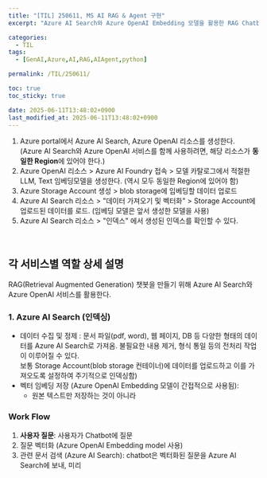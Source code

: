 ```yaml
---
title: "[TIL] 250611, MS AI RAG & Agent 구현"
excerpt: "Azure AI Search와 Azure OpenAI Embedding 모델을 활용한 RAG Chatbot"

categories:
  - TIL
tags:
  - [GenAI,Azure,AI,RAG,AIAgent,python]

permalink: /TIL/250611/

toc: true
toc_sticky: true

date: 2025-06-11T13:48:02+0900
last_modified_at: 2025-06-11T13:48:02+0900
---
```


1. Azure portal에서 Azure AI Search, Azure OpenAI 리소스를 생성한다.
(Azure AI Search와 Azure OpenAI 서비스를 함께 사용하려면, 해당 리소스가 **동일한 Region**에 있어야 한다.)
2. Azure OpenAI 리소스 > Azure AI Foundry 접속 > 모델 카탈로그에서 적절한 LLM, Text 임베딩모델을 생성한다. (역시 모두 동일한 Region에 있어야 함)
3. Azure Storage Account 생성 > blob storage에 임베딩할 데이터 업로드 
4. Azure AI Search 리소스 > "데이터 가져오기 및 벡터화" > Storage Account에 업로드된 데이터를 로드. (임베딩 모델은 앞서 생성한 모델을 사용)
5. Azure AI Search 리소스 > "인덱스" 에서 생성된 인덱스를 확인할 수 있다.

<br>

## 각 서비스별 역할 상세 설명
RAG(Retrieval Augmented Generation) 챗봇을 만들기 위해 Azure AI Search와 Azure OpenAI 서비스를 활용한다.

### 1. Azure AI Search (인덱싱)
- 데이터 수집 및 정제 : 문서 파일(pdf, word), 웹 페이지, DB 등 다양한 형태의 데이터를 Azure AI Search로 가져옴. 불필요한 내용 제거, 형식 통일 등의 전처리 작업이 이루어질 수 있다.<br>보통 Storage Account(blob storage 컨테이너)에 데이터를 업로드하고 이를 가져오도록 설정하여 주기적으로 인덱싱함) 
- 벡터 임베딩 저장 (Azure OpenAI Embedding 모델이 간접적으로 사용됨):
  - 원본 텍스트만 저장하는 것이 아니라 

### Work Flow
1. **사용자 질문**: 사용자가 Chatbot에 질문
2. 질문 벡터화 (Azure OpenAI Embedding model 사용)
3. 관련 문서 검색 (Azure AI Search): chatbot은 벡터화된 질문을 Azure AI Search에 보내, 미리
